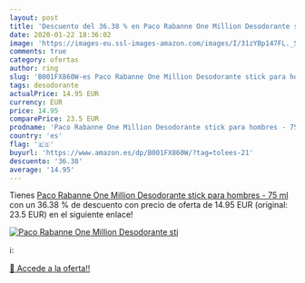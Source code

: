 ```yaml
---
layout: post
title: 'Descuento del 36.38 % en Paco Rabanne One Million Desodorante sti'
date: 2020-01-22 18:36:02
image: 'https://images-eu.ssl-images-amazon.com/images/I/31zYBp147FL._SL200_.jpg'
comments: true
category: ofertas
author: ring
slug: 'B001FX860W-es Paco Rabanne One Million Desodorante stick para hombres -...'
tags: desodorante
actualPrice: 14.95 EUR
currency: EUR
price: 14.95
comparePrice: 23.5 EUR
prodname: 'Paco Rabanne One Million Desodorante stick para hombres - 75 ml'
country: 'es'
flag: '🇪🇸'
buyurl: 'https://www.amazon.es/dp/B001FX860W/?tag=tolees-21'
descuento: '36.38'
average: '14.95'
---
```


Tienes [Paco Rabanne One Million Desodorante stick para hombres - 75 ml](https://www.amazon.es/dp/B001FX860W/?tag=tolees-21) con un 36.38 % de descuento con precio de oferta de 14.95 EUR (original: 23.5 EUR) en el siguiente enlace!

[![Paco Rabanne One Million Desodorante sti](https://images-eu.ssl-images-amazon.com/images/I/31zYBp147FL._SL200_.jpg)](https://www.amazon.es/dp/B001FX860W/?tag=tolees-21)

ℹ️:


[🛒 Accede a la oferta!!](https://www.amazon.es/dp/B001FX860W/?tag=tolees-21)
